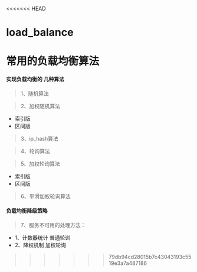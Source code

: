 <<<<<<< HEAD
# load_balance
常用的负载均衡算法
=======
####  实现负载均衡的 几种算法

> 1、随机算法

> 2、加权随机算法
* 索引版
* 区间版

> 3、ip_hash算法

> 4、轮询算法

> 5、加权轮询算法
* 索引版 
* 区间版

> 6、平滑加权轮询算法


####  负载均衡降级策略
> 7、服务不可用的处理方法：
* 1、计数器统计
普通轮训
*  2、降权机制
加权轮询
>>>>>>> 79db94cd28015b7c43043193c5519e3a7a487186
